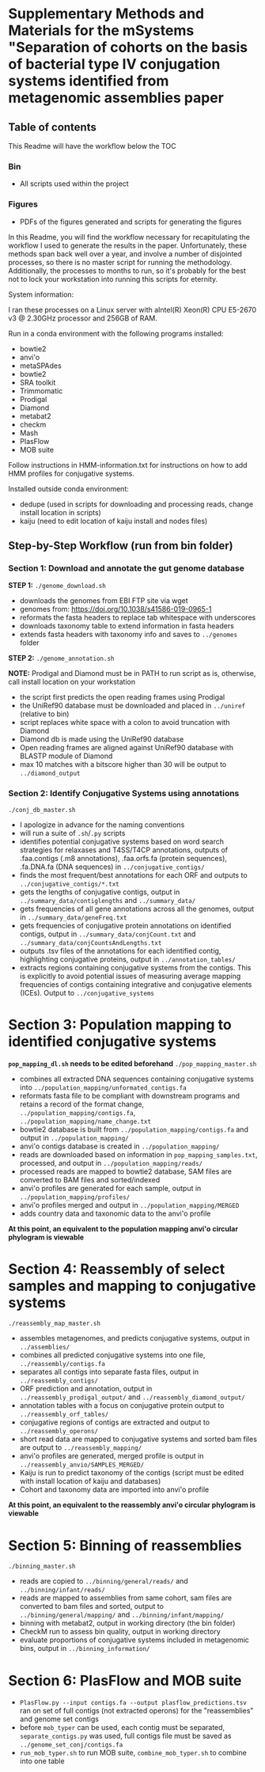 # Supplementary Methods and Materials for the mSystems "Separation of cohorts on the basis of bacterial type IV conjugation systems identified from metagenomic assemblies paper

## Table of contents

This Readme will have the workflow below the TOC

### Bin
* All scripts used within the project

### Figures
* PDFs of the figures generated and scripts for generating the figures


In this Readme, you will find the workflow necessary for recapitulating the workflow I used to generate the results in the paper. Unfortunately, these methods span back well over a year, and involve a number of disjointed processes, so there is no master script for running the methodology. Additionally, the processes to months to run, so it's probably for the best not to lock your workstation into running this scripts for eternity.

System information:

I ran these processes on a Linux server with aIntel(R) Xeon(R) CPU E5-2670 v3 @ 2.30GHz processor and 256GB of RAM.

Run in a conda environment with the following programs installed:
- bowtie2
- anvi'o
- metaSPAdes
- bowtie2
- SRA toolkit
- Trimmomatic
- Prodigal
- Diamond
- metabat2
- checkm
- Mash
- PlasFlow
- MOB suite

Follow instructions in HMM-information.txt for instructions on how to add HMM profiles for conjugative systems.

Installed outside conda environment:
- dedupe (used in scripts for downloading and processing reads, change install location in scripts)
- kaiju (need to edit location of kaiju install and nodes files)

## Step-by-Step Workflow (run from bin folder)

### Section 1: Download and annotate the gut genome database

**STEP 1:**
`./genome_download.sh`

* downloads the genomes from EBI FTP site via wget
* genomes from: https://doi.org/10.1038/s41586-019-0965-1
* reformats the fasta headers to replace tab whitespace with underscores
* downloads taxonomy table to extend information in fasta headers
* extends fasta headers with taxonomy info and saves to `../genomes` folder

**STEP 2:**
`./genome_annotation.sh`

**NOTE:** Prodigal and Diamond must be in PATH to run script as is, otherwise, call install location on your workstation
* the script first predicts the open reading frames using Prodigal
* the UniRef90 database must be downloaded and placed in `../uniref` (relative to bin)
* script replaces white space with a colon to avoid truncation with Diamond
* Diamond db is made using the UniRef90 database
* Open reading frames are aligned against UniRef90 database with BLASTP module of Diamond
* max 10 matches with a bitscore higher than 30 will be output to `../diamond_output`

### Section 2: Identify Conjugative Systems using annotations

`./conj_db_master.sh`
* I apologize in advance for the naming conventions
* will run a suite of `.sh`/`.py` scripts
* identifies potential conjugative systems based on word search strategies for relaxases and T4SS/T4CP annotations, outputs of .faa.contigs (.m8 annotations), .faa.orfs.fa (protein sequences), .fa.DNA.fa (DNA sequences) in `../conjugative_contigs/`
* finds the most frequent/best annotations for each ORF and outputs to `../conjugative_contigs/*.txt`
* gets the lengths of conjugative contigs, output in `../summary_data/contiglengths` and `../summary_data/`
* gets frequencies of all gene annotations across all the genomes, output in `../summary_data/geneFreq.txt`
* gets frequencies of conjugative protein annotations on identified contigs, output in `../summary_data/conjCount.txt` and `../summary_data/conjCountsAndLengths.txt`
* outputs .tsv files of the annotations for each identified contig, highlighting conjugative proteins, output in `../annotation_tables/`
* extracts regions containing conjugative systems from the contigs. This is explicitly to avoid potential issues of measuring average mapping frequencies of contigs containing integrative and conjugative elements (ICEs). Output to `../conjugative_systems`

# Section 3: Population mapping to identified conjugative systems

**`pop_mapping_dl.sh` needs to be edited beforehand**
`./pop_mapping_master.sh`
* combines all extracted DNA sequences containing conjugative systems into `../population_mapping/unformated_contigs.fa`
* reformats fasta file to be compliant with downstream programs and retains a record of the format change, `../population_mapping/contigs.fa`, `../population_mapping/name_change.txt`
* bowtie2 database is built from `../population_mapping/contigs.fa` and output in `../population_mapping/`
* anvi'o contigs database is created in `../population_mapping/`
* reads are downloaded based on information in `pop_mapping_samples.txt`, processed, and output in `../population_mapping/reads/`
* processed reads are mapped to bowtie2 database, SAM files are converted to BAM files and sorted/indexed
* anvi'o profiles are generated for each sample, output in `../population_mapping/profiles/`
* anvi'o profiles merged and output in `../population_mapping/MERGED`
* adds country data and taxonomic data to the anvi'o profile

**At this point, an equivalent to the population mapping anvi'o circular phylogram is viewable**

# Section 4: Reassembly of select samples and mapping to conjugative systems

`./reassembly_map_master.sh`
* assembles metagenomes, and predicts conjugative systems, output in `../assemblies/`
* combines all predicted conjugative systems into one file, `../reassembly/contigs.fa`
* separates all contigs into separate fasta files, output in `../reassembly_contigs/`
* ORF prediction and annotation, output in `../reassembly_prodigal_output/` and `../reassembly_diamond_output/`
* annotation tables with a focus on conjugative protein output to `../reassembly_orf_tables/`
* conjugative regions of contigs are extracted and output to `../reassembly_operons/`
* short read data are mapped to conjugative systems and sorted bam files are output to `../reassembly_mapping/`
* anvi'o profiles are generated, merged profile is output in `../reassembly_anvio/SAMPLES_MERGED/`
* Kaiju is run to predict taxonomy of the contigs (script must be edited with install location of kaiju and databases)
* Cohort and taxonomy data are imported into anvi'o profile

**At this point, an equivalent to the reassembly anvi'o circular phylogram is viewable**

# Section 5: Binning of reassemblies

`./binning_master.sh`
* reads are copied to `../binning/general/reads/` and `../binning/infant/reads/`
* reads are mapped to assemblies from same cohort, sam files are converted to bam files and sorted, output to `../binning/general/mapping/` and `../binning/infant/mapping/`
* binning with metabat2, output in working directory (the bin folder)
* CheckM run to assess bin quality, output in working directory
* evaluate proportions of conjugative systems included in metagenomic bins, output in `../binning_information/`

# Section 6: PlasFlow and MOB suite
* `PlasFlow.py --input contigs.fa --output plasflow_predictions.tsv` ran on set of full contigs (not extracted operons) for the "reassemblies" and genome set contigs
* before `mob_typer` can be used, each contig must be separated, `separate_contigs.py` was used, full contigs file must be saved as `../genome_set_conj/contigs.fa`
* `run_mob_typer.sh` to run MOB suite, `combine_mob_typer.sh` to combine into one table
